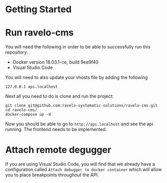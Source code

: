 # Getting Started

# Run ravelo-cms

You will need the following in order to be able to successfully run this repository:

* Docker version 18.03.1-ce, build 9ee9f40
* Visual Studio Code

You will need to also update your vhosts file by adding the following

```
127.0.0.1 api.localhost
```

Next all you need to do is clone and run the project:

```
git clone git@github.com:ravelo-systematic-solutions/ravelo-cms.git
cd ravelo-cms/
docker-compose up -d
```

Now you should be able to go to `http://api.localhost` and see the api running. The frontend needs to be implemented.

# Attach remote degugger

If you are using Visual Studio Code, you will find that we already have a configuration called `Attach debugger to docker container` which will allow you to place breakpoints throughout the API.
